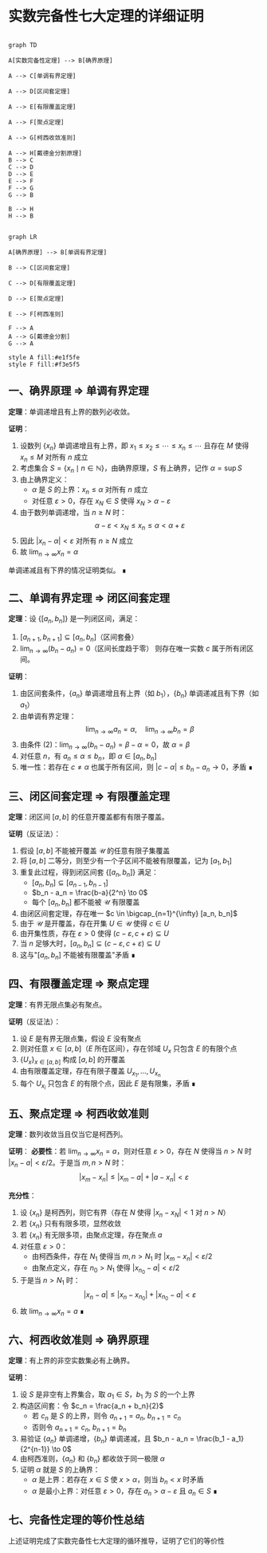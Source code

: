 # 实数完备性七大定理的详细证明
```mermaid

graph TD

A[实数完备性定理] --> B[确界原理]

A --> C[单调有界定理]

A --> D[区间套定理]

A --> E[有限覆盖定理]

A --> F[聚点定理]

A --> G[柯西收敛准则]

A --> H[戴德金分割原理]
B --> C
C --> D
D --> E
E --> F
F --> G
G --> B

B --> H
H --> B
```

```mermaid

graph LR

A[确界原理] --> B[单调有界定理]

B --> C[区间套定理]

C --> D[有限覆盖定理]

D --> E[聚点定理]

E --> F[柯西准则]

F --> A
A --> G[戴德金分割]
G --> A

style A fill:#e1f5fe
style F fill:#f3e5f5
```
## 一、确界原理 ⇒ 单调有界定理

**定理**：单调递增且有上界的数列必收敛。

**证明**：
1. 设数列 $\{x_n\}$ 单调递增且有上界，即 $x_1 \leq x_2 \leq \cdots \leq x_n \leq \cdots$ 且存在 $M$ 使得 $x_n \leq M$ 对所有 $n$ 成立
2. 考虑集合 $S = \{x_n \mid n \in \mathbb{N}\}$，由确界原理，$S$ 有上确界，记作 $\alpha = \sup S$
3. 由上确界定义：
   - $\alpha$ 是 $S$ 的上界：$x_n \leq \alpha$ 对所有 $n$ 成立
   - 对任意 $\varepsilon > 0$，存在 $x_N \in S$ 使得 $x_N > \alpha - \varepsilon$
4. 由于数列单调递增，当 $n \geq N$ 时：
   $$\alpha - \varepsilon < x_N \leq x_n \leq \alpha < \alpha + \varepsilon$$
5. 因此 $|x_n - \alpha| < \varepsilon$ 对所有 $n \geq N$ 成立
6. 故 $\lim_{n \to \infty} x_n = \alpha$

单调递减且有下界的情况证明类似。 ∎

## 二、单调有界定理 ⇒ 闭区间套定理

**定理**：设 $\{[a_n, b_n]\}$ 是一列闭区间，满足：
1. $[a_{n+1}, b_{n+1}] \subseteq [a_n, b_n]$（区间套叠）
2. $\lim_{n \to \infty} (b_n - a_n) = 0$（区间长度趋于零）
则存在唯一实数 $c$ 属于所有闭区间。

**证明**：
1. 由区间套条件，$\{a_n\}$ 单调递增且有上界（如 $b_1$），$\{b_n\}$ 单调递减且有下界（如 $a_1$）
2. 由单调有界定理：
   $$\lim_{n \to \infty} a_n = \alpha, \quad \lim_{n \to \infty} b_n = \beta$$
3. 由条件 (2)：$\lim_{n \to \infty} (b_n - a_n) = \beta - \alpha = 0$，故 $\alpha = \beta$
4. 对任意 $n$，有 $a_n \leq \alpha \leq b_n$，即 $\alpha \in [a_n, b_n]$
5. 唯一性：若存在 $c \neq \alpha$ 也属于所有区间，则 $|c - \alpha| \leq b_n - a_n \to 0$，矛盾 ∎

## 三、闭区间套定理 ⇒ 有限覆盖定理

**定理**：闭区间 $[a, b]$ 的任意开覆盖都有有限子覆盖。

**证明**（反证法）：
1. 假设 $[a, b]$ 不能被开覆盖 $\mathcal{U}$ 的任意有限子集覆盖
2. 将 $[a, b]$ 二等分，则至少有一个子区间不能被有限覆盖，记为 $[a_1, b_1]$
3. 重复此过程，得到闭区间套 $\{[a_n, b_n]\}$ 满足：
   - $[a_n, b_n] \subseteq [a_{n-1}, b_{n-1}]$
   - $b_n - a_n = \frac{b-a}{2^n} \to 0$
   - 每个 $[a_n, b_n]$ 都不能被 $\mathcal{U}$ 有限覆盖
4. 由闭区间套定理，存在唯一 $c \in \bigcap_{n=1}^{\infty} [a_n, b_n]$
5. 由于 $\mathcal{U}$ 是开覆盖，存在开集 $U \in \mathcal{U}$ 使得 $c \in U$
6. 由开集性质，存在 $\varepsilon > 0$ 使得 $(c-\varepsilon, c+\varepsilon) \subseteq U$
7. 当 $n$ 足够大时，$[a_n, b_n] \subseteq (c-\varepsilon, c+\varepsilon) \subseteq U$
8. 这与"$[a_n, b_n]$ 不能被有限覆盖"矛盾 ∎

## 四、有限覆盖定理 ⇒ 聚点定理

**定理**：有界无限点集必有聚点。

**证明**（反证法）：
1. 设 $E$ 是有界无限点集，假设 $E$ 没有聚点
2. 则对任意 $x \in [a, b]$（$E$ 所在区间），存在邻域 $U_x$ 只包含 $E$ 的有限个点
3. $\{U_x\}_{x \in [a,b]}$ 构成 $[a, b]$ 的开覆盖
4. 由有限覆盖定理，存在有限子覆盖 $U_{x_1}, \ldots, U_{x_n}$
5. 每个 $U_{x_i}$ 只包含 $E$ 的有限个点，因此 $E$ 是有限集，矛盾 ∎

## 五、聚点定理 ⇒ 柯西收敛准则

**定理**：数列收敛当且仅当它是柯西列。

**证明**：
**必要性**：若 $\lim_{n \to \infty} x_n = a$，则对任意 $\varepsilon > 0$，存在 $N$ 使得当 $n > N$ 时 $|x_n - a| < \varepsilon/2$。于是当 $m, n > N$ 时：
$$|x_m - x_n| \leq |x_m - a| + |a - x_n| < \varepsilon$$

**充分性**：
1. 设 $\{x_n\}$ 是柯西列，则它有界（存在 $N$ 使得 $|x_n - x_N| < 1$ 对 $n > N$）
2. 若 $\{x_n\}$ 只有有限多项，显然收敛
3. 若 $\{x_n\}$ 有无限多项，由聚点定理，存在聚点 $a$
4. 对任意 $\varepsilon > 0$：
   - 由柯西条件，存在 $N_1$ 使得当 $m, n > N_1$ 时 $|x_m - x_n| < \varepsilon/2$
   - 由聚点定义，存在 $n_0 > N_1$ 使得 $|x_{n_0} - a| < \varepsilon/2$
5. 于是当 $n > N_1$ 时：
   $$|x_n - a| \leq |x_n - x_{n_0}| + |x_{n_0} - a| < \varepsilon$$
6. 故 $\lim_{n \to \infty} x_n = a$ ∎

## 六、柯西收敛准则 ⇒ 确界原理

**定理**：有上界的非空实数集必有上确界。

**证明**：
1. 设 $S$ 是非空有上界集合，取 $a_1 \in S$，$b_1$ 为 $S$ 的一个上界
2. 构造区间套：令 $c_n = \frac{a_n + b_n}{2}$
   - 若 $c_n$ 是 $S$ 的上界，则令 $a_{n+1} = a_n$, $b_{n+1} = c_n$
   - 否则令 $a_{n+1} = c_n$, $b_{n+1} = b_n$
3. 易验证 $\{a_n\}$ 单调递增，$\{b_n\}$ 单调递减，且 $b_n - a_n = \frac{b_1 - a_1}{2^{n-1}} \to 0$
4. 由柯西准则，$\{a_n\}$ 和 $\{b_n\}$ 都收敛于同一极限 $\alpha$
5. 证明 $\alpha$ 就是 $S$ 的上确界：
   - $\alpha$ 是上界：若存在 $x \in S$ 使 $x > \alpha$，则当 $b_n < x$ 时矛盾
   - $\alpha$ 是最小上界：对任意 $\varepsilon > 0$，存在 $a_n > \alpha - \varepsilon$ 且 $a_n \in S$ ∎

## 七、完备性定理的等价性总结

上述证明完成了实数完备性七大定理的循环推导，证明了它们的等价性


